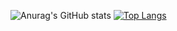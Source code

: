 ![Anurag's GitHub stats](https://github-readme-stats.vercel.app/api?username=yashimwong&theme=buefy&show_icons=true)
[![Top Langs](https://github-readme-stats.vercel.app/api/top-langs/?username=yashimwong&hide=css)](https://github.com/anuraghazra/github-readme-stats)
